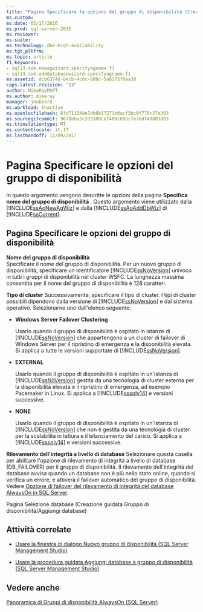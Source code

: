 ```yaml
---
title: "Pagina Specificare le opzioni del gruppo di disponibilità (Creazione guidata gruppo di disponibilità/Aggiungi database) | Microsoft Docs"
ms.custom: 
ms.date: 05/17/2016
ms.prod: sql-server-2016
ms.reviewer: 
ms.suite: 
ms.technology: dbe-high-availability
ms.tgt_pltfrm: 
ms.topic: article
f1_keywords:
- sql13.swb.newagwizard.specifyagname.f1
- sql13.swb.adddatabasewizard.specifyagname.f1
ms.assetid: dcb6374d-becb-4c6c-b88c-5a8273f8aa38
caps.latest.revision: "13"
author: MikeRayMSFT
ms.author: mikeray
manager: jhubbard
ms.workload: Inactive
ms.openlocfilehash: 6fd71134de7db0b17271b0acf3bc0f776c37e303
ms.sourcegitcommit: 9678eba3c2d3100cef408c69bcfe76df49803d63
ms.translationtype: MT
ms.contentlocale: it-IT
ms.lasthandoff: 11/09/2017
---
```

# <a name="specify-availability-group-options-page"></a>Pagina Specificare le opzioni del gruppo di disponibilità
  In questo argomento vengono descritte le opzioni della pagina **Specifica nome del gruppo di disponibilità** . Questo argomento viene utilizzato dalla [!INCLUDE[ssAoNewAgWiz](../../../includes/ssaonewagwiz-md.md)] e dalla [!INCLUDE[ssAoAddDbWiz](../../../includes/ssaoadddbwiz-md.md)] di [!INCLUDE[ssCurrent](../../../includes/sscurrent-md.md)].  
  
##  <a name="PageOptions"></a> Pagina Specificare le opzioni del gruppo di disponibilità  
 **Nome del gruppo di disponibilità**  
 Specificare il nome del gruppo di disponibilità. Per un nuovo gruppo di disponibilità, specificare un identificatore [!INCLUDE[ssNoVersion](../../../includes/ssnoversion-md.md)] univoco in tutti i gruppi di disponibilità nel cluster WSFC. La lunghezza massima consentita per il nome del gruppo di disponibilità è 128 caratteri.  

 **Tipo di cluster** Successivamente, specificare il tipo di cluster. I tipi di cluster possibili dipendono dalla versione di [!INCLUDE[ssNoVersion](../../../includes/ssnoversion-md.md)] e dal sistema operativo. Selezionarne uno dall'elenco seguente:

   * **Windows Server Failover Clustering**
   
      Usarlo quando il gruppo di disponibilità è ospitato in istanze di [!INCLUDE[ssNoVersion](../../../includes/ssnoversion-md.md)] che appartengono a un cluster di failover di Windows Server per il ripristino di emergenza e la disponibilità elevata. Si applica a tutte le versioni supportate di [!INCLUDE[ssNoVersion](../../../includes/ssnoversion-md.md)]. 

   * **EXTERNAL**
      
      Usarlo quando il gruppo di disponibilità è ospitato in un'istanza di [!INCLUDE[ssNoVersion](../../../includes/ssnoversion-md.md)] gestita da una tecnologia di cluster esterna per la disponibilità elevata e il ripristino di emergenza, ad esempio Pacemaker in Linux. Si applica a [!INCLUDE[sssqlv14](../../../includes/sssqlv14-md.md)] e versioni successive.

   * **NONE**
      
      Usarlo quando il gruppo di disponibilità è ospitato in un'istanza di [!INCLUDE[ssNoVersion](../../../includes/ssnoversion-md.md)] che non è gestita da una tecnologia di cluster per la scalabilità in lettura e il bilanciamento del carico. Si applica a [!INCLUDE[sssqlv14](../../../includes/sssqlv14-md.md)] e versioni successive. 
 
   **Rilevamento dell'integrità a livello di database** Selezionare questa casella per abilitare l'opzione di rilevamento di integrità a livello di database (DB_FAILOVER) per il gruppo di disponibilità. Il rilevamento dell'integrità del database avvisa quando un database non è più nello stato online, quando si verifica un errore, e attiverà il failover automatico del gruppo di disponibilità. Vedere [Opzione di failover del rilevamento di integrità del database AlwaysOn in SQL Server](sql-server-always-on-database-health-detection-failover-option.md).


Pagina Selezione database (Creazione guidata Gruppo di disponibilità/Aggiungi database)  
  
##  <a name="LaunchWiz"></a> Attività correlate  
  
-   [Usare la finestra di dialogo Nuovo gruppo di disponibilità &#40;SQL Server Management Studio&#41;](../../../database-engine/availability-groups/windows/use-the-new-availability-group-dialog-box-sql-server-management-studio.md)  
  
-   [Usare la procedura guidata Aggiungi database a gruppo di disponibilità &#40;SQL Server Management Studio&#41;](../../../database-engine/availability-groups/windows/availability-group-add-database-to-group-wizard.md)  
  
## <a name="see-also"></a>Vedere anche  
 [Panoramica di Gruppi di disponibilità AlwaysOn &#40;SQL Server&#41;](../../../database-engine/availability-groups/windows/overview-of-always-on-availability-groups-sql-server.md)  
  
